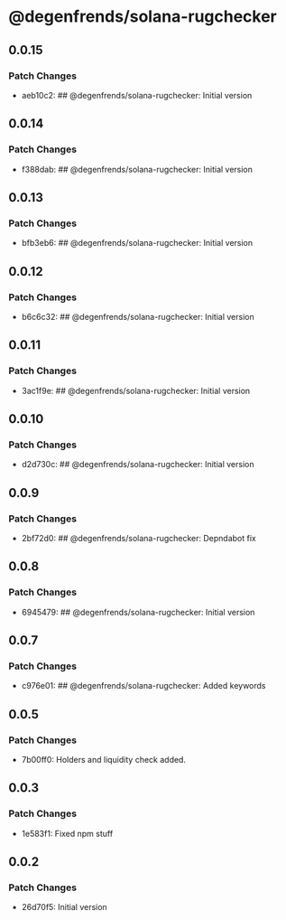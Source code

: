 # @degenfrends/solana-rugchecker

## 0.0.15

### Patch Changes

-   aeb10c2: ## @degenfrends/solana-rugchecker: Initial version

## 0.0.14

### Patch Changes

-   f388dab: ## @degenfrends/solana-rugchecker: Initial version

## 0.0.13

### Patch Changes

-   bfb3eb6: ## @degenfrends/solana-rugchecker: Initial version

## 0.0.12

### Patch Changes

-   b6c6c32: ## @degenfrends/solana-rugchecker: Initial version

## 0.0.11

### Patch Changes

-   3ac1f9e: ## @degenfrends/solana-rugchecker: Initial version

## 0.0.10

### Patch Changes

-   d2d730c: ## @degenfrends/solana-rugchecker: Initial version

## 0.0.9

### Patch Changes

-   2bf72d0: ## @degenfrends/solana-rugchecker: Depndabot fix

## 0.0.8

### Patch Changes

-   6945479: ## @degenfrends/solana-rugchecker: Initial version

## 0.0.7

### Patch Changes

-   c976e01: ## @degenfrends/solana-rugchecker: Added keywords

## 0.0.5

### Patch Changes

-   7b00ff0: Holders and liquidity check added.

## 0.0.3

### Patch Changes

-   1e583f1: Fixed npm stuff

## 0.0.2

### Patch Changes

-   26d70f5: Initial version
